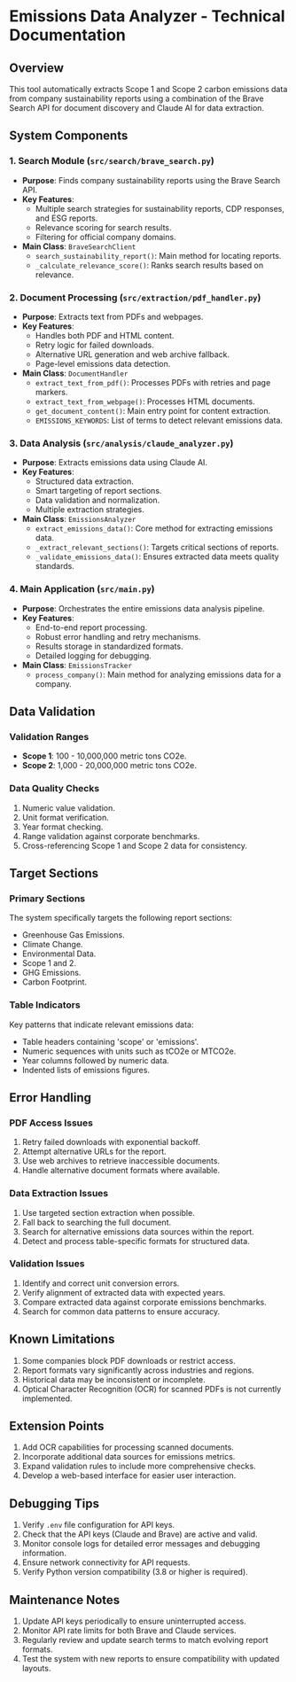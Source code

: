 # Emissions Data Analyzer - Technical Documentation

## Overview

This tool automatically extracts Scope 1 and Scope 2 carbon emissions data from company sustainability reports using a combination of the Brave Search API for document discovery and Claude AI for data extraction.

## System Components

### 1. Search Module (`src/search/brave_search.py`)
- **Purpose**: Finds company sustainability reports using the Brave Search API.
- **Key Features**:
  - Multiple search strategies for sustainability reports, CDP responses, and ESG reports.
  - Relevance scoring for search results.
  - Filtering for official company domains.
- **Main Class**: `BraveSearchClient`
  - `search_sustainability_report()`: Main method for locating reports.
  - `_calculate_relevance_score()`: Ranks search results based on relevance.

### 2. Document Processing (`src/extraction/pdf_handler.py`)
- **Purpose**: Extracts text from PDFs and webpages.
- **Key Features**:
  - Handles both PDF and HTML content.
  - Retry logic for failed downloads.
  - Alternative URL generation and web archive fallback.
  - Page-level emissions data detection.
- **Main Class**: `DocumentHandler`
  - `extract_text_from_pdf()`: Processes PDFs with retries and page markers.
  - `extract_text_from_webpage()`: Processes HTML documents.
  - `get_document_content()`: Main entry point for content extraction.
  - `EMISSIONS_KEYWORDS`: List of terms to detect relevant emissions data.

### 3. Data Analysis (`src/analysis/claude_analyzer.py`)
- **Purpose**: Extracts emissions data using Claude AI.
- **Key Features**:
  - Structured data extraction.
  - Smart targeting of report sections.
  - Data validation and normalization.
  - Multiple extraction strategies.
- **Main Class**: `EmissionsAnalyzer`
  - `extract_emissions_data()`: Core method for extracting emissions data.
  - `_extract_relevant_sections()`: Targets critical sections of reports.
  - `_validate_emissions_data()`: Ensures extracted data meets quality standards.

### 4. Main Application (`src/main.py`)
- **Purpose**: Orchestrates the entire emissions data analysis pipeline.
- **Key Features**:
  - End-to-end report processing.
  - Robust error handling and retry mechanisms.
  - Results storage in standardized formats.
  - Detailed logging for debugging.
- **Main Class**: `EmissionsTracker`
  - `process_company()`: Main method for analyzing emissions data for a company.

## Data Validation

### Validation Ranges
- **Scope 1**: 100 - 10,000,000 metric tons CO2e.
- **Scope 2**: 1,000 - 20,000,000 metric tons CO2e.

### Data Quality Checks
1. Numeric value validation.
2. Unit format verification.
3. Year format checking.
4. Range validation against corporate benchmarks.
5. Cross-referencing Scope 1 and Scope 2 data for consistency.

## Target Sections

### Primary Sections
The system specifically targets the following report sections:
- Greenhouse Gas Emissions.
- Climate Change.
- Environmental Data.
- Scope 1 and 2.
- GHG Emissions.
- Carbon Footprint.

### Table Indicators
Key patterns that indicate relevant emissions data:
- Table headers containing 'scope' or 'emissions'.
- Numeric sequences with units such as tCO2e or MTCO2e.
- Year columns followed by numeric data.
- Indented lists of emissions figures.

## Error Handling

### PDF Access Issues
1. Retry failed downloads with exponential backoff.
2. Attempt alternative URLs for the report.
3. Use web archives to retrieve inaccessible documents.
4. Handle alternative document formats where available.

### Data Extraction Issues
1. Use targeted section extraction when possible.
2. Fall back to searching the full document.
3. Search for alternative emissions data sources within the report.
4. Detect and process table-specific formats for structured data.

### Validation Issues
1. Identify and correct unit conversion errors.
2. Verify alignment of extracted data with expected years.
3. Compare extracted data against corporate emissions benchmarks.
4. Search for common data patterns to ensure accuracy.

## Known Limitations
1. Some companies block PDF downloads or restrict access.
2. Report formats vary significantly across industries and regions.
3. Historical data may be inconsistent or incomplete.
4. Optical Character Recognition (OCR) for scanned PDFs is not currently implemented.

## Extension Points
1. Add OCR capabilities for processing scanned documents.
2. Incorporate additional data sources for emissions metrics.
3. Expand validation rules to include more comprehensive checks.
4. Develop a web-based interface for easier user interaction.

## Debugging Tips
1. Verify `.env` file configuration for API keys.
2. Check that the API keys (Claude and Brave) are active and valid.
3. Monitor console logs for detailed error messages and debugging information.
4. Ensure network connectivity for API requests.
5. Verify Python version compatibility (3.8 or higher is required).

## Maintenance Notes
1. Update API keys periodically to ensure uninterrupted access.
2. Monitor API rate limits for both Brave and Claude services.
3. Regularly review and update search terms to match evolving report formats.
4. Test the system with new reports to ensure compatibility with updated layouts.
